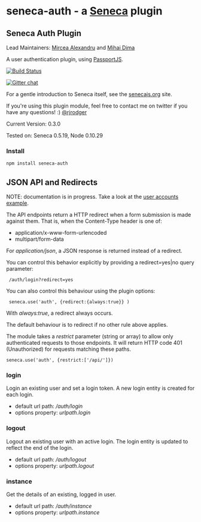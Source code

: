 seneca-auth - a [Seneca](http://senecajs.org) plugin
======================================================

## Seneca Auth Plugin

Lead Maintainers: [Mircea Alexandru](https://github.com/mirceaalexandru) and [Mihai Dima](https://github.com/mihaidma)

A user authentication plugin, using [PassportJS](http://passportjs.org).

[![Build Status](https://travis-ci.org/senecajs/seneca-auth.png?branch=master)](https://travis-ci.org/senecajs/seneca-auth)

[![Gitter chat](https://badges.gitter.im/senecajs/seneca.png)](https://gitter.im/senecajs/seneca)

For a gentle introduction to Seneca itself, see the
[senecajs.org](http://senecajs.org) site.

If you're using this plugin module, feel free to contact me on twitter if you
have any questions! :) [@rjrodger](http://twitter.com/rjrodger)

Current Version: 0.3.0

Tested on: Seneca 0.5.19, Node 0.10.29


### Install

```sh
npm install seneca-auth
```

## JSON API and Redirects


NOTE: documentation is in progress. Take a look at the <a href="http://github.com/rjrodger/seneca-examples">user accounts example</a>.


The API endpoints return a HTTP redirect when a form submission is
made against them. That is, when the Content-Type header is one of:

   * application/x-www-form-urlencoded
   * multipart/form-data

For _application/json_, a JSON response is returned instead of a redirect.

You can control this behavior explicitly by providing a redirect=yes|no query parameter:

     /auth/login?redirect=yes

You can also control this behaviour using the plugin options:

     seneca.use('auth', {redirect:{always:true}} )

With _always:true_, a redirect always occurs.

The default behaviour is to redirect if no other rule above applies.

The module takes a _restrict_ parameter (string or array) to allow only authenticated requests to those 
endpoints. It will return HTTP code 401 (Unauthorized) for requests matching these paths.

    seneca.use('auth', {restrict:['/api/']})



### login

Login an existing user and set a login token. A new login entity is created for each login.

   * default url path: _/auth/login_
   * options property: _urlpath.login_



### logout

Logout an existing user with an active login. The login entity is updated to reflect the end of the login.

   * default url path: _/auth/logout_
   * options property: _urlpath.logout_



### instance

Get the details of an existing, logged in user.

   * default url path: _/auth/instance_
   * options property: _urlpath.instance_




 



